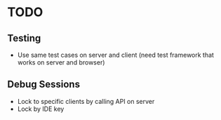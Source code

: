 
TODO
====


Testing
-------

  * Use same test cases on server and client (need test framework that works on server and browser)


Debug Sessions
--------------

  * Lock to specific clients by calling API on server
  * Lock by IDE key
